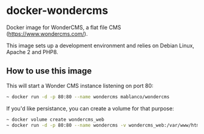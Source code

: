 # docker-wondercms

Docker image for WonderCMS, a flat file CMS (<https://www.wondercms.com/>).

This image sets up a development environment and relies on Debian Linux, Apache 2 and PHP8.

## How to use this image

This will start a Wonder CMS instance listening on port 80:

```bash
~ docker run -d -p 80:80 --name wondercms mablanco/wondercms
```

If you'd like persistance, you can create a volume for that purpose:

```bash
~ docker volume create wondercms_web
~ docker run -d -p 80:80 --name wondercms -v wondercms_web:/var/www/html mablanco/wondercms
```
